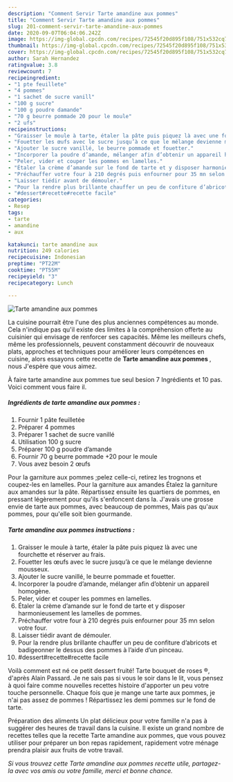 ```yaml
---
description: "Comment Servir Tarte amandine aux pommes"
title: "Comment Servir Tarte amandine aux pommes"
slug: 201-comment-servir-tarte-amandine-aux-pommes
date: 2020-09-07T06:04:06.242Z
image: https://img-global.cpcdn.com/recipes/72545f20d895f108/751x532cq70/tarte-amandine-aux-pommes-photo-principale-de-la-recette.jpg
thumbnail: https://img-global.cpcdn.com/recipes/72545f20d895f108/751x532cq70/tarte-amandine-aux-pommes-photo-principale-de-la-recette.jpg
cover: https://img-global.cpcdn.com/recipes/72545f20d895f108/751x532cq70/tarte-amandine-aux-pommes-photo-principale-de-la-recette.jpg
author: Sarah Hernandez
ratingvalue: 3.8
reviewcount: 7
recipeingredient:
- "1 pte feuillete"
- "4 pommes"
- "1 sachet de sucre vanill"
- "100 g sucre"
- "100 g poudre damande"
- "70 g beurre pommade 20 pour le moule"
- "2 ufs"
recipeinstructions:
- "Graisser le moule à tarte, étaler la pâte puis piquez là avec une fourchette et réserver au frais."
- "Fouetter les œufs avec le sucre jusqu’à ce que le mélange devienne mousseux."
- "Ajouter le sucre vanillé, le beurre pommade et fouetter."
- "Incorporer la poudre d’amande, mélanger afin d’obtenir un appareil homogène."
- "Peler, vider et couper les pommes en lamelles."
- "Étaler la crème d’amande sur le fond de tarte et y disposer harmonieusement les lamelles de pommes."
- "Préchauffer votre four à 210 degrés puis enfourner pour 35 mn selon votre four."
- "Laisser tiédir avant de démouler."
- "Pour la rendre plus brillante chauffer un peu de confiture d’abricots et badigeonner le dessus des pommes à l’aide d’un pinceau."
- "#dessert#recette#recette facile"
categories:
- Resep
tags:
- tarte
- amandine
- aux

katakunci: tarte amandine aux 
nutrition: 249 calories
recipecuisine: Indonesian
preptime: "PT22M"
cooktime: "PT55M"
recipeyield: "3"
recipecategory: Lunch

---
```



![Tarte amandine aux pommes](https://img-global.cpcdn.com/recipes/72545f20d895f108/751x532cq70/tarte-amandine-aux-pommes-photo-principale-de-la-recette.jpg)

La cuisine pourrait être l'une des plus anciennes compétences au monde. Cela n'indique pas qu'il existe des limites à la compréhension offerte au cuisinier qui envisage de renforcer ses capacités. Même les meilleurs chefs, même les professionnels, peuvent constamment découvrir de nouveaux plats, approches et techniques pour améliorer leurs compétences en cuisine, alors essayons cette recette de <strong> Tarte amandine aux pommes </strong>, nous J'espère que vous aimez.

<!--inarticleads1-->

À faire tarte amandine aux pommes tue seul besion 7 Ingrédients et 10 pas. Voici comment vous faire il.

##### Ingrédients de tarte amandine aux pommes :

1. Fournir 1 pâte feuilletée
1. Préparer 4 pommes
1. Préparer 1 sachet de sucre vanillé
1. Utilisation 100 g sucre
1. Préparer 100 g poudre d’amande
1. Fournir 70 g beurre pommade +20 pour le moule
1. Vous avez besoin 2 œufs


Pour la garniture aux pommes ;pelez celle-ci, retirez les trognons et coupez-les en lamelles. Pour la garniture aux amandes Étalez la garniture aux amandes sur la pâte. Répartissez ensuite les quartiers de pommes, en pressant légèrement pour qu&#39;ils s&#39;enfoncent dans la. J&#39;avais une grosse envie de tarte aux pommes, avec beaucoup de pommes, Mais pas qu&#39;aux pommes, pour qu&#39;elle soit bien gourmande. 

<!--inarticleads2-->

##### Tarte amandine aux pommes instructions :

1. Graisser le moule à tarte, étaler la pâte puis piquez là avec une fourchette et réserver au frais.
1. Fouetter les œufs avec le sucre jusqu’à ce que le mélange devienne mousseux.
1. Ajouter le sucre vanillé, le beurre pommade et fouetter.
1. Incorporer la poudre d’amande, mélanger afin d’obtenir un appareil homogène.
1. Peler, vider et couper les pommes en lamelles.
1. Étaler la crème d’amande sur le fond de tarte et y disposer harmonieusement les lamelles de pommes.
1. Préchauffer votre four à 210 degrés puis enfourner pour 35 mn selon votre four.
1. Laisser tiédir avant de démouler.
1. Pour la rendre plus brillante chauffer un peu de confiture d’abricots et badigeonner le dessus des pommes à l’aide d’un pinceau.
1. #dessert#recette#recette facile


Voilà comment est né ce petit dessert fruité! Tarte bouquet de roses ®, d&#39;après Alain Passard. Je ne sais pas si vous le soir dans le lit, vous pensez à quoi faire comme nouvelles recettes histoire d&#39;apporter un peu votre touche personnelle. Chaque fois que je mange une tarte aux pommes, je n&#39;ai pas assez de pommes ! Répartissez les demi pommes sur le fond de tarte. 

<!--inarticleads1-->

<p>
Préparation des aliments Un plat délicieux pour votre famille n'a pas à suggérer des heures de travail dans la cuisine. Il existe un grand nombre de recettes telles que la recette Tarte amandine aux pommes, que vous pouvez utiliser pour préparer un bon repas rapidement, rapidement votre ménage prendra plaisir aux fruits de votre travail.
</p>

<p>
<i>Si vous trouvez cette Tarte amandine aux pommes recette utile, partagez-la avec vos amis ou votre famille, merci et bonne chance.</i>
</p>
